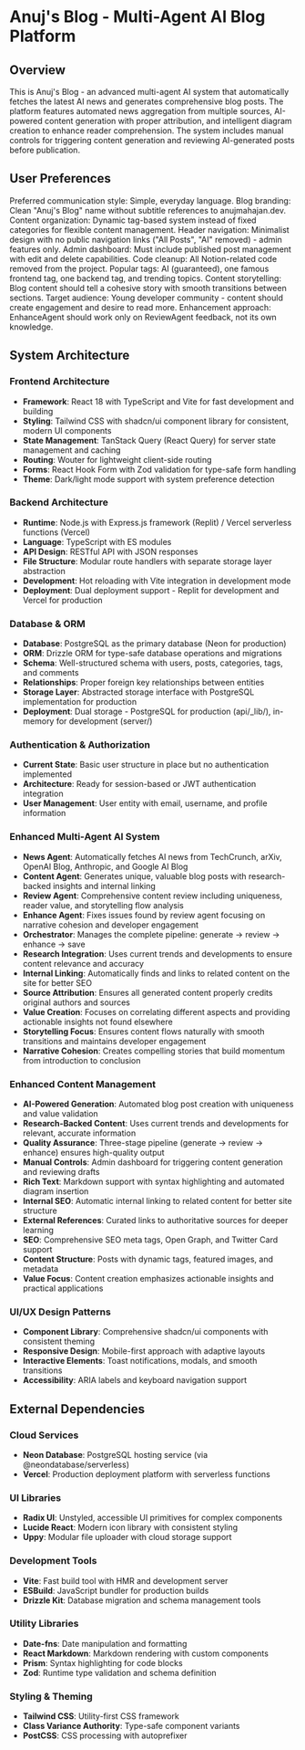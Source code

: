 # Anuj's Blog - Multi-Agent AI Blog Platform

## Overview

This is Anuj's Blog - an advanced multi-agent AI system that automatically fetches the latest AI news and generates comprehensive blog posts. The platform features automated news aggregation from multiple sources, AI-powered content generation with proper attribution, and intelligent diagram creation to enhance reader comprehension. The system includes manual controls for triggering content generation and reviewing AI-generated posts before publication.

## User Preferences

Preferred communication style: Simple, everyday language.
Blog branding: Clean "Anuj's Blog" name without subtitle references to anujmahajan.dev.
Content organization: Dynamic tag-based system instead of fixed categories for flexible content management.
Header navigation: Minimalist design with no public navigation links ("All Posts", "AI" removed) - admin features only.
Admin dashboard: Must include published post management with edit and delete capabilities.
Code cleanup: All Notion-related code removed from the project.
Popular tags: AI (guaranteed), one famous frontend tag, one backend tag, and trending topics.
Content storytelling: Blog content should tell a cohesive story with smooth transitions between sections.
Target audience: Young developer community - content should create engagement and desire to read more.
Enhancement approach: EnhanceAgent should work only on ReviewAgent feedback, not its own knowledge.

## System Architecture

### Frontend Architecture
- **Framework**: React 18 with TypeScript and Vite for fast development and building
- **Styling**: Tailwind CSS with shadcn/ui component library for consistent, modern UI components
- **State Management**: TanStack Query (React Query) for server state management and caching
- **Routing**: Wouter for lightweight client-side routing
- **Forms**: React Hook Form with Zod validation for type-safe form handling
- **Theme**: Dark/light mode support with system preference detection

### Backend Architecture
- **Runtime**: Node.js with Express.js framework (Replit) / Vercel serverless functions (Vercel)
- **Language**: TypeScript with ES modules
- **API Design**: RESTful API with JSON responses
- **File Structure**: Modular route handlers with separate storage layer abstraction
- **Development**: Hot reloading with Vite integration in development mode
- **Deployment**: Dual deployment support - Replit for development and Vercel for production

### Database & ORM
- **Database**: PostgreSQL as the primary database (Neon for production)
- **ORM**: Drizzle ORM for type-safe database operations and migrations
- **Schema**: Well-structured schema with users, posts, categories, tags, and comments
- **Relationships**: Proper foreign key relationships between entities
- **Storage Layer**: Abstracted storage interface with PostgreSQL implementation for production
- **Deployment**: Dual storage - PostgreSQL for production (api/_lib/), in-memory for development (server/)

### Authentication & Authorization
- **Current State**: Basic user structure in place but no authentication implemented
- **Architecture**: Ready for session-based or JWT authentication integration
- **User Management**: User entity with email, username, and profile information

### Enhanced Multi-Agent AI System
- **News Agent**: Automatically fetches AI news from TechCrunch, arXiv, OpenAI Blog, Anthropic, and Google AI Blog
- **Content Agent**: Generates unique, valuable blog posts with research-backed insights and internal linking
- **Review Agent**: Comprehensive content review including uniqueness, reader value, and storytelling flow analysis
- **Enhance Agent**: Fixes issues found by review agent focusing on narrative cohesion and developer engagement
- **Orchestrator**: Manages the complete pipeline: generate → review → enhance → save
- **Research Integration**: Uses current trends and developments to ensure content relevance and accuracy
- **Internal Linking**: Automatically finds and links to related content on the site for better SEO
- **Source Attribution**: Ensures all generated content properly credits original authors and sources
- **Value Creation**: Focuses on correlating different aspects and providing actionable insights not found elsewhere
- **Storytelling Focus**: Ensures content flows naturally with smooth transitions and maintains developer engagement
- **Narrative Cohesion**: Creates compelling stories that build momentum from introduction to conclusion

### Enhanced Content Management
- **AI-Powered Generation**: Automated blog post creation with uniqueness and value validation
- **Research-Backed Content**: Uses current trends and developments for relevant, accurate information
- **Quality Assurance**: Three-stage pipeline (generate → review → enhance) ensures high-quality output
- **Manual Controls**: Admin dashboard for triggering content generation and reviewing drafts
- **Rich Text**: Markdown support with syntax highlighting and automated diagram insertion
- **Internal SEO**: Automatic internal linking to related content for better site structure
- **External References**: Curated links to authoritative sources for deeper learning
- **SEO**: Comprehensive SEO meta tags, Open Graph, and Twitter Card support
- **Content Structure**: Posts with dynamic tags, featured images, and metadata
- **Value Focus**: Content creation emphasizes actionable insights and practical applications

### UI/UX Design Patterns
- **Component Library**: Comprehensive shadcn/ui components with consistent theming
- **Responsive Design**: Mobile-first approach with adaptive layouts
- **Interactive Elements**: Toast notifications, modals, and smooth transitions
- **Accessibility**: ARIA labels and keyboard navigation support

## External Dependencies

### Cloud Services
- **Neon Database**: PostgreSQL hosting service (via @neondatabase/serverless)
- **Vercel**: Production deployment platform with serverless functions

### UI Libraries
- **Radix UI**: Unstyled, accessible UI primitives for complex components
- **Lucide React**: Modern icon library with consistent styling
- **Uppy**: Modular file uploader with cloud storage support

### Development Tools
- **Vite**: Fast build tool with HMR and development server
- **ESBuild**: JavaScript bundler for production builds
- **Drizzle Kit**: Database migration and schema management tools

### Utility Libraries
- **Date-fns**: Date manipulation and formatting
- **React Markdown**: Markdown rendering with custom components
- **Prism**: Syntax highlighting for code blocks
- **Zod**: Runtime type validation and schema definition

### Styling & Theming
- **Tailwind CSS**: Utility-first CSS framework
- **Class Variance Authority**: Type-safe component variants
- **PostCSS**: CSS processing with autoprefixer
